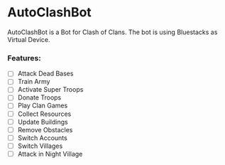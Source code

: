 # AutoClashBot

AutoClashBot is a Bot for Clash of Clans. The bot is using Bluestacks as Virtual Device.

### Features:
- [ ] Attack Dead Bases
- [ ] Train Army
- [ ] Activate Super Troops
- [ ] Donate Troops
- [ ] Play Clan Games
- [ ] Collect Resources
- [ ] Update Buildings
- [ ] Remove Obstacles
- [ ] Switch Accounts
- [ ] Switch Villages
- [ ] Attack in Night Village